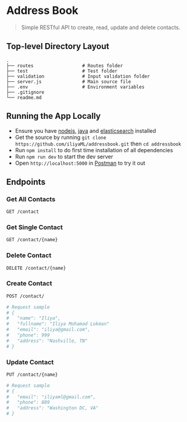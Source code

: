 Address Book
============================
> Simple RESTful API to create, read, update and delete contacts.

## Top-level Directory Layout

    .
    ├── routes                  # Routes folder
    ├── test                    # Test folder
    ├── validation              # Input validation folder
    ├── server.js               # Main source file
    ├── .env                    # Environment variables              
    ├── .gitignore
    └── readme.md

## Running the App Locally
- Ensure you have [nodejs], [java] and [elasticsearch] installed
- Get the source by running `git clone https://github.com/iliyaML/addressbook.git` then `cd addressbook`
- Run `npm install` to do first time installation of all dependencies
- Run `npm run dev` to start the dev server
- Open `http://localhost:5000` in [Postman] to try it out

## Endpoints

### Get All Contacts
``` bash
GET /contact
```
### Get Single Contact
``` bash
GET /contact/{name}
```

### Delete Contact
``` bash
DELETE /contact/{name}
```

### Create Contact
``` bash
POST /contact/

# Request sample
# {
#   "name": "Iliya",
#   "fullname": "Iliya Mohamad Lokman"
#   "email": "iliya@gmail.com",
#   "phone": 999
#   "address": "Nashville, TN" 
# }
```

### Update Contact
``` bash
PUT /contact/{name}

# Request sample
# {
#   "email": "iliyaml@gmail.com",
#   "phone": 889
#   "address": "Washington DC, VA" 
# }

```

[nodejs]: https://nodejs.org/en/
[java]: http://www.oracle.com/technetwork/java/javase/downloads/jdk8-downloads-2133151.html
[elasticsearch]: https://www.elastic.co/downloads/elasticsearch
[Postman]: https://www.getpostman.com/